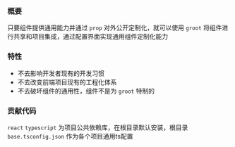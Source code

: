 ### 概要

只要组件提供通用能力并通过 `prop` 对外公开定制化，就可以使用 `groot` 将组件进行共享和项目集成，通过配置界面实现通用组件定制化能力

### 特性
- 不去影响开发者现有的开发习惯
- 不去改变前端项目现有的工程化体系
- 不去破坏组件的通用性，组件不是为 `groot` 特制的

### 贡献代码
`react` `typescript` 为项目公共依赖库，在根目录默认安装，根目录 `base.tsconfig.json` 作为各个项目通用ts配置
